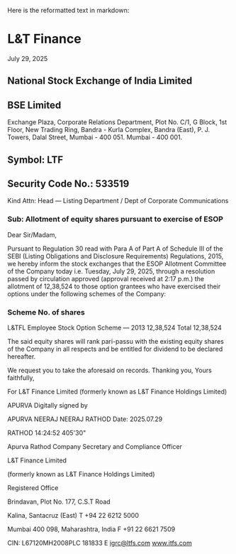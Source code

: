 Here is the reformatted text in markdown:

# L&T Finance

July 29, 2025

## National Stock Exchange of India Limited
## BSE Limited

Exchange Plaza, Corporate Relations Department,
Plot No. C/1, G Block, 1st Floor, New Trading Ring,
Bandra - Kurla Complex, Bandra (East), P. J. Towers, Dalal Street,
Mumbai - 400 051.
Mumbai - 400 001.

## Symbol: LTF
## Security Code No.: 533519

Kind Attn: Head — Listing Department / Dept of Corporate Communications

### Sub: Allotment of equity shares pursuant to exercise of ESOP

Dear Sir/Madam,

Pursuant to Regulation 30 read with Para A of Part A of Schedule III of the SEBI (Listing Obligations and Disclosure Requirements) Regulations, 2015, we hereby inform the stock exchanges that the ESOP Allotment Committee of the Company today i.e. Tuesday, July 29, 2025, through a resolution passed by circulation approved (approval received at 2:17 p.m.) the allotment of 12,38,524 to those option grantees who have exercised their options under the following schemes of the Company:

### Scheme No. of shares

L&TFL Employee Stock Option Scheme — 2013 12,38,524
Total 12,38,524

The said equity shares will rank pari-passu with the existing equity shares of the Company in all respects and be entitled for dividend to be declared hereafter.

We request you to take the aforesaid on records.
Thanking you,
Yours faithfully,

For L&T Finance Limited
(formerly known as L&T Finance Holdings Limited)

APURVA Digitally signed by

APURVA NEERAJ
NEERAJ RATHOD
Date: 2025.07.29

RATHOD 14:24:52 405'30"

Apurva Rathod
Company Secretary and Compliance Officer

L&T Finance Limited

(formerly known as L&T Finance Holdings Limited)

Registered Office

Brindavan, Plot No. 177, C.S.T Road

Kalina, Santacruz (East) T +94 22 6212 5000

Mumbai 400 098, Maharashtra, India F +91 22 6621 7509

CIN: L67120MH2008PLC 181833 E [igrc@ltfs.com](mailto:igrc@ltfs.com) www.itfs.com